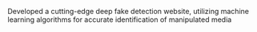 Developed a cutting-edge deep fake detection website, utilizing machine learning algorithms for accurate identification of manipulated media
